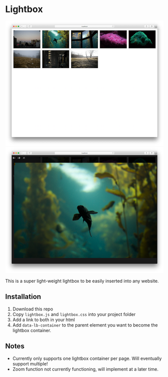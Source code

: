 # Lightbox

![Lightbox grid screenshot](https://github.com/nathanwentworth/lightbox/blob/master/test-img/lightbox-03-sm.png)
![Lightbox view screenshot](https://github.com/nathanwentworth/lightbox/blob/master/test-img/lightbox-02-sm.png)

This is a super light-weight lightbox to be easily inserted into any website. 

## Installation

1. Download this repo
2. Copy `lightbox.js` and `lightbox.css` into your project folder
3. Add a link to both in your html
4. Add `data-lb-container` to the parent element you want to become the lightbox container. 

## Notes

* Currently only supports one lightbox container per page. Will eventually support multiple!
* Zoom function not currently functioning, will implement at a later time. 
